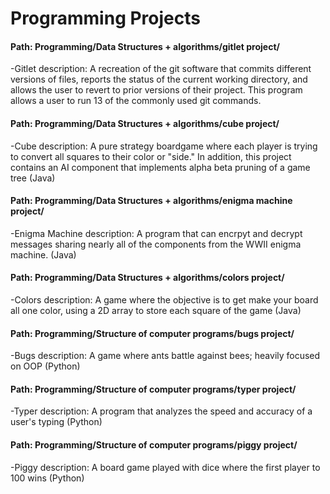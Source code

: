 # Programming Projects

#### Path: Programming/Data Structures + algorithms/gitlet project/
-Gitlet description: A recreation of the git software that commits different versions of files, reports the status of the current working directory, and allows the user to revert to prior versions of their project.  This program allows a user to run 13 of the commonly used git commands.

#### Path: Programming/Data Structures + algorithms/cube project/
-Cube description: A pure strategy boardgame where each player is trying to convert all squares to their color or "side."
       In addition, this project contains an AI component that implements alpha beta pruning of a game tree (Java)
  
#### Path: Programming/Data Structures + algorithms/enigma machine project/
-Enigma Machine description: A program that can encrpyt and decrypt messages sharing nearly all of the components from the WWII enigma machine. (Java)

#### Path: Programming/Data Structures + algorithms/colors project/
-Colors description: A game where the objective is to get make your board all one color, using a 2D array to store each square of the game (Java)

#### Path: Programming/Structure of computer programs/bugs project/
-Bugs description:  A game where ants battle against bees; heavily focused on OOP (Python)

#### Path: Programming/Structure of computer programs/typer project/
-Typer description:  A program that analyzes the speed and accuracy of a user's typing (Python)

#### Path: Programming/Structure of computer programs/piggy project/
-Piggy description:  A board game played with dice where the first player to 100 wins (Python)

